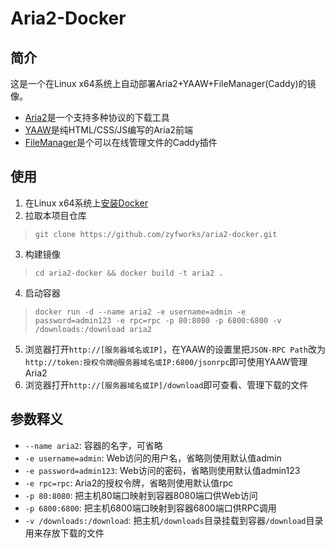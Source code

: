 # Aria2-Docker
## 简介
这是一个在Linux x64系统上自动部署Aria2+YAAW+FileManager(Caddy)的镜像。

* [Aria2](https://github.com/aria2/aria2)是一个支持多种协议的下载工具
* [YAAW](https://github.com/binux/yaaw)是纯HTML/CSS/JS编写的Aria2前端
* [FileManager](https://github.com/hacdias/filemanager)是个可以在线管理文件的Caddy插件

## 使用
1. 在Linux x64系统上[安装Docker](https://docs.docker.com/engine/installation/linux/docker-ce/ubuntu/)
2. 拉取本项目仓库
> `git clone https://github.com/zyfworks/aria2-docker.git`
3. 构建镜像
> `cd aria2-docker && docker build -t aria2 .`
4. 启动容器
> `docker run -d --name aria2 -e username=admin -e password=admin123 -e rpc=rpc -p 80:8080 -p 6800:6800 -v /downloads:/download aria2`
5. 浏览器打开`http://[服务器域名或IP]`，在YAAW的设置里把`JSON-RPC Path`改为`http://token:授权令牌@服务器域名或IP:6800/jsonrpc`即可使用YAAW管理Aria2
6. 浏览器打开`http://[服务器域名或IP]/download`即可查看、管理下载的文件

## 参数释义
* `--name aria2`: 容器的名字，可省略
* `-e username=admin`: Web访问的用户名，省略则使用默认值admin
* `-e password=admin123`: Web访问的密码，省略则使用默认值admin123
* `-e rpc=rpc`: Aria2的授权令牌，省略则使用默认值rpc
* `-p 80:8080`: 把主机80端口映射到容器8080端口供Web访问
* `-p 6800:6800`: 把主机6800端口映射到容器6800端口供RPC调用
* `-v /downloads:/download`: 把主机`/downloads`目录挂载到容器`/download`目录用来存放下载的文件
